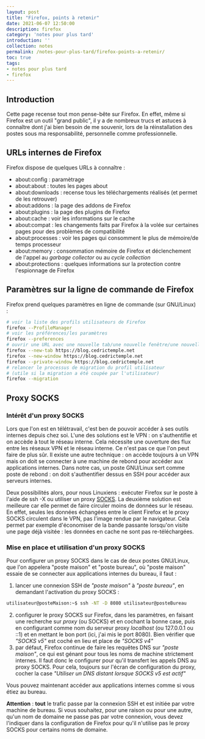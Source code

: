```yaml
---
layout: post
title: "Firefox, points à retenir"
date: 2021-06-07 12:50:00
description: firefox
category: 'notes pour plus tard'
introduction: ''
collection: notes
permalink: /notes-pour-plus-tard/firefox-points-a-retenir/
toc: true
tags:
- notes pour plus tard
- firefox
---
```


## Introduction
Cette page recense tout mon pense-bête sur Firefox. En effet, même si Firefox est un outil "grand public", il y a de nombreux trucs et astuces à connaître dont j'ai bien besoin de me souvenir, lors de la réinstallation des postes sous ma responsabilité, personnelle comme professionnelle.

## URLs internes de Firefox
Firefox dispose de quelques URLs à connaître :
* about:config : paramètrage
* about:about : toutes les pages about
* about:downloads : recense tous les téléchargements réalisés (et permet de les retrouver)
* about:addons : la page des addons de Firefox
* about:plugins : la page des plugins de Firefox
* about:cache : voir les informations sur le cache
* about:compat : les changements faits par Firefox à la volée sur certaines pages pour des problèmes de compatibilité
* about:processes : voir les pages qui consomment le plus de mémoire/de temps processeur
* about:memory : consommation mémoire de Firefox et déclenchement de l'appel au *garbage collector* ou au *cycle collection*
* about:protections : quelques informations sur la protection contre l'espionnage de Firefox


## Paramètres sur la ligne de commande de Firefox
Firefox prend quelques paramètres en ligne de commande (sur GNU/Linux) :
```bash
# voir la liste des profils utilisateurs de Firefox
firefox --ProfileManager 
# voir les préférences/les paramètres
firefox --preferences
# ouvrir une URL avec une nouvelle tab/une nouvelle fenêtre/une nouvelle fenêtre de navigation privée
firefox --new-tab https://blog.cedrictemple.net
firefox --new-window https://blog.cedrictemple.net
firefox --private-window https://blog.cedrictemple.net
# relancer le processus de migration du profil utilisateur
# (utile si la migration a été coupée par l'utilisateur)
firefox --migration
```

## Proxy SOCKS
### Intérêt d'un proxy SOCKS
Lors que l'on est en télétravail, c'est ben de pouvoir accéder à ses outils internes depuis chez soi. L'une des solutions est le VPN : on s'authentifie et on accède à tout le réseau interne. Cela nécessite une ouverture des flux entre les réseaux VPN et le réseau interne. Ce n'est pas ce que l'on peut faire de plus sûr. Il existe une autre technique : on accède toujours à un VPN mais on doit se connecter à une machine de rebond pour accéder aux applications internes. Dans notre cas, un poste GNU/Linux sert comme poste de rebond : on doit s'authentifier dessus en SSH pour accéder aux serveurs internes.

Deux possibilités alors, pour nous Linuxiens : exécuter Firefox sur le poste à l'aide de ssh -X ou utiliser un proxy [SOCKS](https://fr.wikipedia.org/wiki/SOCKS). La deuxième solution est meilleure car elle permet de faire circuler moins de données sur le réseau. En effet, seules les données échangées entre le client Firefox et le proxy SOCKS circulent dans le VPN, pas l'image rendue par le navigateur. Cela permet par exemple d'économiser de la bande passante lorsqu'on visite une page déjà visitée : les données en cache ne sont pas re-téléchargées.

### Mise en place et utilisation d'un proxy SOCKS
Pour configurer un proxy SOCKS dans le cas de deux postes GNU/Linux, que l'on appelera "poste maison" et "poste bureau", où "poste maison" essaie de se connecter aux applications internes du bureau, il faut :
1. lancer une connexion SSH de *"poste maison"* à *"poste bureau"*, en demandant l'activation du proxy SOCKS :
```bash
utilisateur@posteMaison:~$ ssh -NT -D 8080 utilisateur@posteBureau
```
2. configurer le proxy SOCKS sur Firefox, dans les paramètres, en faisant une recherche sur *proxy* (ou SOCKS) et en cochant la bonne case, puis en configurant comme nom du serveur proxy *localhost* (ou 127.0.0.1 ou ::1) et en mettant le bon port (ici, j'ai mis le port 8080). Bien vérifier que *"SOCKS v5"* est coché en lieu et place de *"SOCKS v4"*
3. par défaut, Firefox continue de faire les requêtes DNS sur *"poste maison"*, ce qui est génant pour tous les noms de machine strictement internes. Il faut donc le configurer pour qu'il transfert les appels DNS au proxy SOCKS. Pour cela, toujours sur l'écran de configuration du proxy, cocher la case *"Utiliser un DNS distant lorsque SOCKS v5 est actif"*

Vous pouvez maintenant accéder aux applications internes comme si vous étiez au bureau.

**Attention** : __tout__ le trafic passe par la connexion SSH et est initiée par votre machine de bureau. Si vous souhaitez, pour une raison ou pour une autre, qu'un nom de domaine ne passe pas par votre connexion, vous devez l'indiquer dans la configuration de Firefox pour qu'il n'utilise pas le proxy SOCKS pour certains noms de domaine.

